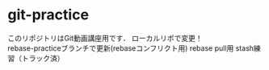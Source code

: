 # git-practice
このリポジトリはGit動画講座用です．
ローカルリポで変更！  
rebase-practiceブランチで更新(rebaseコンフリクト用)
rebase pull用
stash練習（トラック済）
